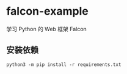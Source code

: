 # falcon-example

学习 Python 的 Web 框架 Falcon

## 安装依赖

```
python3 -m pip install -r requirements.txt
```